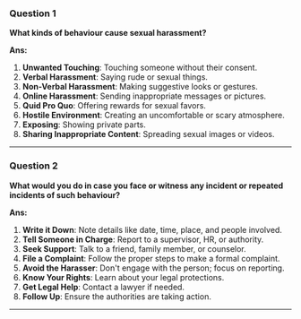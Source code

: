 ### Question 1
**What kinds of behaviour cause sexual harassment?**

**Ans:**  

1. **Unwanted Touching**: Touching someone without their consent.
2. **Verbal Harassment**: Saying rude or sexual things.
3. **Non-Verbal Harassment**: Making suggestive looks or gestures.
4. **Online Harassment**: Sending inappropriate messages or pictures.
5. **Quid Pro Quo**: Offering rewards for sexual favors.
6. **Hostile Environment**: Creating an uncomfortable or scary atmosphere.
7. **Exposing**: Showing private parts.
8. **Sharing Inappropriate Content**: Spreading sexual images or videos.

---

### Question 2
**What would you do in case you face or witness any incident or repeated incidents of such behaviour?**

**Ans:**  

1. **Write it Down**: Note details like date, time, place, and people involved.
2. **Tell Someone in Charge**: Report to a supervisor, HR, or authority.
3. **Seek Support**: Talk to a friend, family member, or counselor.
4. **File a Complaint**: Follow the proper steps to make a formal complaint.
5. **Avoid the Harasser**: Don't engage with the person; focus on reporting.
6. **Know Your Rights**: Learn about your legal protections.
7. **Get Legal Help**: Contact a lawyer if needed.
8. **Follow Up**: Ensure the authorities are taking action.

---

